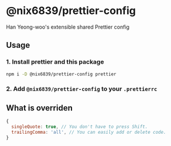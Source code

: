 # @nix6839/prettier-config

Han Yeong-woo's extensible shared Prettier config

## Usage

### 1. Install prettier and this package

```sh
npm i -D @nix6839/prettier-config prettier
```

### 2. Add `@nix6839/prettier-config` to your `.prettierrc`

## What is overriden

```js
{
  singleQuote: true, // You don't have to press Shift.
  trailingComma: 'all', // You can easily add or delete code.
}
```
